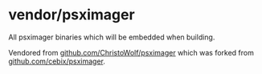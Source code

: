 # vendor/psximager

All psximager binaries which will be embedded when building.

Vendored from [github.com/ChristoWolf/psximager](https://github.com/ChristoWolf/psximager) which was forked from [github.com/cebix/psximager](https://github.com/cebix/psximager).
